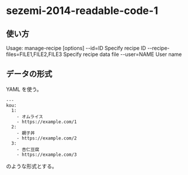 # sezemi-2014-readable-code-1

## 使い方

  Usage: manage-recipe [options]
          --id=ID                      Specify recipe ID
          --recipe-files=FILE1,FILE2,FILE3
                                       Specify recipe data file
          --user=NAME                  User name

## データの形式

YAML を使う。

~~~
---
kou:
  1:
    - オムライス
    - https://example.com/1
  2:
    - 親子丼
    - https://example.com/2
  3:
    - 杏仁豆腐
    - https://example.com/3
~~~

のような形式とする。
